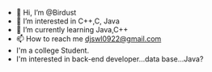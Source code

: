 - 👋 Hi, I’m @Birdust
- 👀 I’m interested in C++,C, Java
- 🌱 I’m currently learning Java,C++
- 📫 How to reach me djswl0922@gmail.com
- I'm a college Student.
- I'm interested in back-end developer...data base...Java?

<!---
Birdust/Birdust is a ✨ special ✨ repository because its `README.md` (this file) appears on your GitHub profile.
You can click the Preview link to take a look at your changes.
--->

